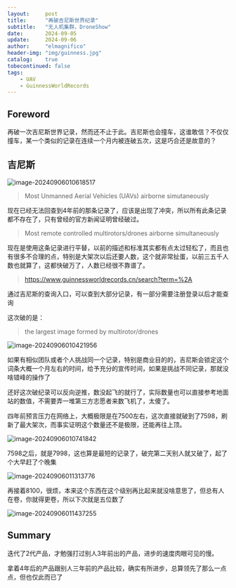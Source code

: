 ```yaml
---
layout:     post
title:      "再破吉尼斯世界纪录"
subtitle:   "无人机集群，DroneShow"
date:       2024-09-05
update:     2024-09-06
author:     "elmagnifico"
header-img: "img/guinness.jpg"
catalog:    true
tobecontinued: false
tags:
    - UAV
    - GuinnessWorldRecords
---
```


## Foreword

再破一次吉尼斯世界记录，然而还不止于此。吉尼斯也会撞车，这谁敢信？不仅仅撞车，某一个类似的记录在连续一个月内被连破五次，这是巧合还是故意的？



## 吉尼斯

![image-20240906010618517](https://img.elmagnifico.tech/static/upload/elmagnifico/202409060106844.png)

> Most Unmanned Aerial Vehicles (UAVs) airborne simutaneously

现在已经无法回查到4年前的那条记录了，应该是出现了冲突，所以所有此条记录都不存在了，只有曾经的官方新闻证明曾经破过。

> Most remote controlled multirotors/drones airborne simultaneously

现在是使用这条记录进行平替，以前的描述和标准其实都有点太过轻松了，而且也有很多不合理的点，特别是大架次以后还要人数，这个就非常扯蛋，以前三五千人数也就算了，这都快破万了，人数已经很不靠谱了。



> https://www.guinnessworldrecords.cn/search?term=%2A

通过吉尼斯的查询入口，可以查到大部分记录，有一部分需要注册登录以后才能查询



这次破的是：

> the largest image formed by multirotor/drones 

![image-20240906010421956](https://img.elmagnifico.tech/static/upload/elmagnifico/202409060104122.png)

如果有相似团队或者个人挑战同一个记录，特别是商业目的的，吉尼斯会锁定这个词条大概一个月左右的时间，给予充分的宣传时间，如果是挑战不同记录，那就没啥错峰的操作了



还好这次破纪录可以反向逆推，数没起飞的就行了，实际数量也可以直接参考地面站的数值，不需要弄一堆第三方志愿者来数飞机了，太傻了。



四年前预言压力在网络上，大概极限是在7500左右，这次直接就破到了7598，刷新了最大架次，而事实证明这个数量还不是极限，还能再往上顶。

![image-20240906010741842](https://img.elmagnifico.tech/static/upload/elmagnifico/202409060107128.png)

7598之后，就是7998，这也算是最短的记录了，破完第二天别人就又破了，起了个大早赶了个晚集

![image-20240906011313776](https://img.elmagnifico.tech/static/upload/elmagnifico/202409060113848.png)

再接着8100，很烦，本来这个东西在这个级别再比起来就没啥意思了，但总有人在卷，你就得更卷，所以下次就是五位数了

![image-20240906011437255](https://img.elmagnifico.tech/static/upload/elmagnifico/202409060114388.png)

## Summary

迭代了2代产品，才勉强打过别人3年前出的产品，进步的速度肉眼可见的慢。

拿着4年后的产品跟别人三年前的产品比较，确实有所进步，总算领先了那么一点点，但也仅此而已了
